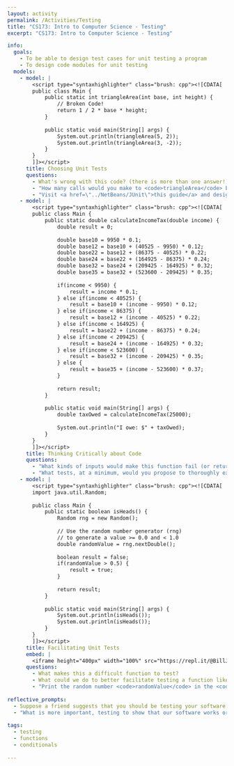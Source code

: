 ```yaml
---
layout: activity
permalink: /Activities/Testing
title: "CS173: Intro to Computer Science - Testing"
excerpt: "CS173: Intro to Computer Science - Testing"

info:
  goals: 
    - To be able to design test cases for unit testing a program
    - To design code modules for unit testing
  models:
    - model: |
        <script type="syntaxhighlighter" class="brush: cpp"><![CDATA[
        public class Main {            
            public static int triangleArea(int base, int height) {
                // Broken Code!
                return 1 / 2 * base * height;
            }
            
            public static void main(String[] args) {
                System.out.println(triangleArea(5, 2));
                System.out.println(triangleArea(3, -2));
            }
        }
        ]]></script>      
      title: Choosing Unit Tests
      questions:
        - What's wrong with this code? (there is more than one answer!)
        - "How many calls would you make to <code>triangleArea</code> before you decide that it is &quot;passing?&quot;  What parameter inputs would you supply to those calls?"
        - "Visit <a href=\"../NetBeans/JUnit\">this guide</a> and design a unit test for <code>triangleArea</code>.  You can just write the code in your notes: there is no need to compile or execute it now (we will do this in lab instead!)."
    - model: |
        <script type="syntaxhighlighter" class="brush: cpp"><![CDATA[
        public class Main {            
            public static double calculateIncomeTax(double income) {
                double result = 0;
                
                double base10 = 9950 * 0.1;
                double base12 = base10 + (40525 - 9950) * 0.12;
                double base22 = base12 + (86375 - 40525) * 0.22;
                double base24 = base22 + (164925 - 86375) * 0.24;
                double base32 = base24 + (209425 - 164925) * 0.32;
                double base35 = base32 + (523600 - 209425) * 0.35;
                
                if(income < 9950) {
                    result = income * 0.1;
                } else if(income < 40525) {
                    result = base10 + (income - 9950) * 0.12;
                } else if(income < 86375) {
                    result = base12 + (income - 40525) * 0.22;
                } else if(income < 164925) {
                    result = base22 + (income - 86375) * 0.24;
                } else if(income < 209425) {
                    result = base24 + (income - 164925) * 0.32;
                } else if(income < 523600) {
                    result = base32 + (income - 209425) * 0.35;
                } else {
                    result = base35 + (income - 523600) * 0.37;
                }
                
                return result;
            }
            
            public static void main(String[] args) {
                double taxOwed = calculateIncomeTax(25000);
                
                System.out.println("I owe: $" + taxOwed);
            }
        }
        ]]></script>                   
      title: Thinking Critically about Code
      questions:
        - "What kinds of inputs would make this function fail (or return values that don't make sense)?  What can you do about this?"
        - "What tests, at a minimum, would you propose to thoroughly exercise this function?" 
    - model: |
        <script type="syntaxhighlighter" class="brush: cpp"><![CDATA[
        import java.util.Random;
        
        public class Main {            
            public static boolean isHeads() {
                Random rng = new Random();
                
                // Use the random number generator (rng)
                // to generate a value >= 0.0 and < 1.0
                double randomValue = rng.nextDouble();
                
                boolean result = false;
                if(randomValue > 0.5) {
                    result = true;
                } 
                
                return result;
            }
            
            public static void main(String[] args) {
                System.out.println(isHeads());
                System.out.println(isHeads());
            }
        }
        ]]></script>          
      title: Facilitating Unit Tests
      embed: |
        <iframe height="400px" width="100%" src="https://repl.it/@BillJr99/JavaFirstExample?lite=true" scrolling="no" frameborder="no" allowtransparency="true" allowfullscreen="true" sandbox="allow-forms allow-pointer-lock allow-popups allow-same-origin allow-scripts allow-modals"></iframe>       
      questions:
        - What makes this a difficult function to test? 
        - What could we do to better facilitate testing a function like this?
        - "Print the random number <code>randomValue</code> in the <code>isHeads</code> function when you compute it.  Then, call <code>rng.setSeed(100);</code> right before the call to <code>rng.nextDouble()</code>, and try running the program again.  What do you notice?"
        
reflective_prompts:
  - Suppose a friend suggests that you should be testing your software with every possible input to ensure that the code works.  Why is this impossible?  How should you strategize your unit tests instead?
  - "What is more important, testing to show that our software works or testing to <strong>identify</strong> errors/bugs in the software?"
  
tags:
  - testing
  - functions
  - conditionals
  
---
```


